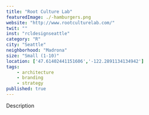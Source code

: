 ```yaml
---
title: "Root Culture Lab"
featuredImage: ./-hamburgers.png
website: "http://www.rootculturelab.com/"
twit: ""
inst: "rcldesignseattle"
category: "R"
city: "Seattle"
neighborhood: "Madrona"
size: "Small (1-10)"
location: ['47.61402441151606','-122.2891134134942']
tags:
    - architecture
    - branding
    - strategy
published: true
---
```


Description

